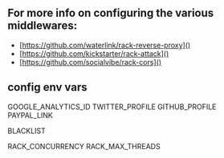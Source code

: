 ## For more info on configuring the various middlewares:

* [https://github.com/waterlink/rack-reverse-proxy]()
* [https://github.com/kickstarter/rack-attack]()
* [https://github.com/socialvibe/rack-cors]()

## config env vars

GOOGLE_ANALYTICS_ID
TWITTER_PROFILE
GITHUB_PROFILE
PAYPAL_LINK

BLACKLIST

RACK_CONCURRENCY
RACK_MAX_THREADS
